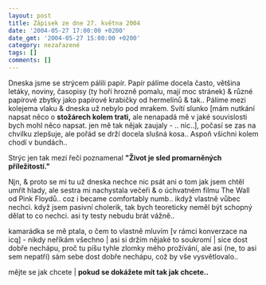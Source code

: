 ```yaml
---
layout: post
title: Zápisek ze dne 27. května 2004
date: '2004-05-27 17:00:00 +0200'
date_gmt: '2004-05-27 15:00:00 +0200'
category: nezařazené
tags: []
comments: []
---
```

<p>Dneska jsme se strýcem pálili papír. Papír pálíme docela často, většina letáky, noviny, časopisy (ty hoří hrozně  pomalu, mají moc stránek) &amp; různé papírové zbytky jako papírové krabičky od hermelínů &amp; tak.. Pálíme mezi kolejema  vlaku &amp; dneska už nebylo pod mrakem. Svítí slunko [mám nutkání napsat něco o <strong>stožárech kolem trati,</strong> ale nenapadá  mě v jaké souvislosti bych mohl něco napsat. jen mě tak nějak zaujaly - .. nic..], počasí se zas na chvilku zlepšuje,  ale pořád se drží docela slušná kosa.. Aspoň všichni kolem chodí v bundách..</p>
<p>Strýc jen tak mezi řečí poznamenal <strong>&quot;Život je sled promarněných příležitostí.&quot;</strong></p>
<p>Njn, &amp; proto se mi tu už dneska nechce nic psát ani o tom jak jsem chtěl umřít hlady, ale sestra mi  nachystala večeři &amp; o úchvatném filmu The Wall od Pink Floydů.. coz i became comfortably numb.. ikdyž vlastně  vůbec nechci. když jsem pasivní cholerik, tak bych teoreticky neměl být schopný dělat to co nechci. asi ty testy  nebudu brát vážně..</p>
<p>kamarádka se mě ptala, o čem to vlastně mluvím [v rámci konverzace na icq] - nikdy neříkám všechno | asi si  držím nějaké to soukromí | sice dost dobře nechápu, proč tu píšu tyhle zlomky mého prožívání, ale asi (ne, to  asi sem nepatří) sám sebe dost dobře nechápu, což by vše vysvětlovalo..</p>
<p>mějte se jak chcete | <strong>pokud se dokážete mít tak jak chcete..</strong></p>
